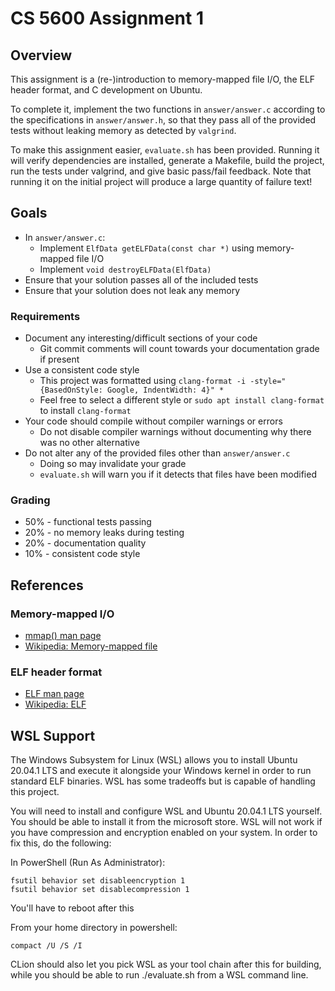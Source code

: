# CS 5600 Assignment 1

## Overview

This assignment is a (re-)introduction to memory-mapped file I/O, the ELF header
format, and C development on Ubuntu.

To complete it, implement the two functions in `answer/answer.c` according to
the specifications in `answer/answer.h`, so that they pass all of the provided
tests without leaking memory as detected by `valgrind`.

To make this assignment easier, `evaluate.sh` has been provided. Running it will
verify dependencies are installed, generate a Makefile, build the project, run
the tests under valgrind, and give basic pass/fail feedback. Note that running
it on the initial project will produce a large quantity of failure text!

## Goals

* In `answer/answer.c`:
  * Implement `ElfData getELFData(const char *)` using memory-mapped file I/O
  * Implement `void destroyELFData(ElfData)`
* Ensure that your solution passes all of the included tests
* Ensure that your solution does not leak any memory

### Requirements

* Document any interesting/difficult sections of your code
  * Git commit comments will count towards your documentation grade if present
* Use a consistent code style
  * This project was formatted using
    `clang-format -i -style="{BasedOnStyle: Google, IndentWidth: 4}" *`
  * Feel free to select a different style or `sudo apt install clang-format` to
    install `clang-format`
* Your code should compile without compiler warnings or errors
  * Do not disable compiler warnings without documenting why there was no
    other alternative
* Do not alter any of the provided files other than `answer/answer.c`
  * Doing so may invalidate your grade
  * `evaluate.sh` will warn you if it detects that files have been modified

### Grading

* 50% - functional tests passing
* 20% - no memory leaks during testing
* 20% - documentation quality
* 10% - consistent code style

## References

### Memory-mapped I/O

* [mmap() man page](http://man7.org/linux/man-pages/man2/mmap.2.html)
* [Wikipedia: Memory-mapped file](https://en.wikipedia.org/wiki/Memory-mapped_file)

### ELF header format

* [ELF man page](http://man7.org/linux/man-pages/man5/elf.5.html)
* [Wikipedia: ELF](https://en.wikipedia.org/wiki/Executable_and_Linkable_Format)

## WSL Support

The Windows Subsystem for Linux (WSL) allows you to install Ubuntu 20.04.1 LTS
and execute it alongside your Windows kernel in order to run standard ELF
binaries. WSL has some tradeoffs but is capable of handling this project.

You will need to install and configure WSL and Ubuntu 20.04.1 LTS yourself. You should be able to install it
from the microsoft store.  WSL will not work if you have compression and encryption enabled on your system. 
In order to fix this, do the following:

In PowerShell (Run As Administrator):
```shell
fsutil behavior set disableencryption 1
fsutil behavior set disablecompression 1
```

You'll have to reboot after this

From your home directory in powershell:

```shell
compact /U /S /I
```

CLion should also let you pick WSL as your tool chain after this for building, while you should be able to run
./evaluate.sh from a WSL command line.
